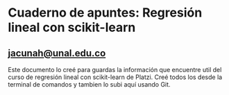 # Cuaderno de apuntes: Regresión lineal con scikit-learn

## jacunah@unal.edu.co

Este documento lo creé para guardas la información que encuentre util del curso de regresión lineal con scikit-learn de Platzi.
Creé todos los desde la terminal de comandos y tambien lo subi aquí usando Git.

